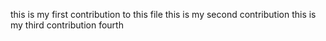 this is my first contribution to this file
this is my second contribution
this is my third contribution
fourth 